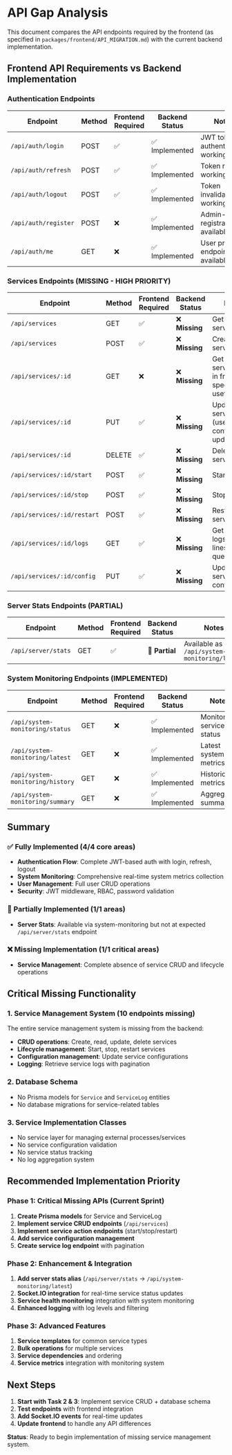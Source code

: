 # API Gap Analysis

This document compares the API endpoints required by the frontend (as specified in `packages/frontend/API_MIGRATION.md`) with the current backend implementation.

## Frontend API Requirements vs Backend Implementation

### Authentication Endpoints

| Endpoint             | Method | Frontend Required | Backend Status | Notes                             |
| -------------------- | ------ | ----------------- | -------------- | --------------------------------- |
| `/api/auth/login`    | POST   | ✅                | ✅ Implemented | JWT token authentication working  |
| `/api/auth/refresh`  | POST   | ✅                | ✅ Implemented | Token refresh working             |
| `/api/auth/logout`   | POST   | ✅                | ✅ Implemented | Token invalidation working        |
| `/api/auth/register` | POST   | ❌                | ✅ Implemented | Admin-only registration available |
| `/api/auth/me`       | GET    | ❌                | ✅ Implemented | User profile endpoint available   |

### Services Endpoints (MISSING - HIGH PRIORITY)

| Endpoint                    | Method | Frontend Required | Backend Status | Notes                                                |
| --------------------------- | ------ | ----------------- | -------------- | ---------------------------------------------------- |
| `/api/services`             | GET    | ✅                | ❌ **Missing** | Get all services                                     |
| `/api/services`             | POST   | ✅                | ❌ **Missing** | Create new service                                   |
| `/api/services/:id`         | GET    | ❌                | ❌ **Missing** | Get single service (not in frontend spec but useful) |
| `/api/services/:id`         | PUT    | ✅                | ❌ **Missing** | Update service (used for config updates)             |
| `/api/services/:id`         | DELETE | ✅                | ❌ **Missing** | Delete service                                       |
| `/api/services/:id/start`   | POST   | ✅                | ❌ **Missing** | Start service                                        |
| `/api/services/:id/stop`    | POST   | ✅                | ❌ **Missing** | Stop service                                         |
| `/api/services/:id/restart` | POST   | ✅                | ❌ **Missing** | Restart service                                      |
| `/api/services/:id/logs`    | GET    | ✅                | ❌ **Missing** | Get service logs with ?lines=100 query               |
| `/api/services/:id/config`  | PUT    | ✅                | ❌ **Missing** | Update service configuration                         |

### Server Stats Endpoints (PARTIAL)

| Endpoint            | Method | Frontend Required | Backend Status | Notes                                        |
| ------------------- | ------ | ----------------- | -------------- | -------------------------------------------- |
| `/api/server/stats` | GET    | ✅                | 🔄 **Partial** | Available as `/api/system-monitoring/latest` |

### System Monitoring Endpoints (IMPLEMENTED)

| Endpoint                         | Method | Frontend Required | Backend Status | Notes                     |
| -------------------------------- | ------ | ----------------- | -------------- | ------------------------- |
| `/api/system-monitoring/status`  | GET    | ❌                | ✅ Implemented | Monitoring service status |
| `/api/system-monitoring/latest`  | GET    | ❌                | ✅ Implemented | Latest system metrics     |
| `/api/system-monitoring/history` | GET    | ❌                | ✅ Implemented | Historical metrics        |
| `/api/system-monitoring/summary` | GET    | ❌                | ✅ Implemented | Aggregated summary        |

## Summary

### ✅ Fully Implemented (4/4 core areas)

- **Authentication Flow**: Complete JWT-based auth with login, refresh, logout
- **System Monitoring**: Comprehensive real-time system metrics collection
- **User Management**: Full user CRUD operations
- **Security**: JWT middleware, RBAC, password validation

### 🔄 Partially Implemented (1/1 areas)

- **Server Stats**: Available via system-monitoring but not at expected `/api/server/stats` endpoint

### ❌ Missing Implementation (1/1 critical areas)

- **Service Management**: Complete absence of service CRUD and lifecycle operations

## Critical Missing Functionality

### 1. Service Management System (10 endpoints missing)

The entire service management system is missing from the backend:

- **CRUD operations**: Create, read, update, delete services
- **Lifecycle management**: Start, stop, restart services
- **Configuration management**: Update service configurations
- **Logging**: Retrieve service logs with pagination

### 2. Database Schema

- No Prisma models for `Service` and `ServiceLog` entities
- No database migrations for service-related tables

### 3. Service Implementation Classes

- No service layer for managing external processes/services
- No service configuration validation
- No service status tracking
- No log aggregation system

## Recommended Implementation Priority

### Phase 1: Critical Missing APIs (Current Sprint)

1. **Create Prisma models** for Service and ServiceLog
2. **Implement service CRUD endpoints** (`/api/services`)
3. **Implement service action endpoints** (start/stop/restart)
4. **Add service configuration management**
5. **Create service log endpoint** with pagination

### Phase 2: Enhancement & Integration

1. **Add server stats alias** (`/api/server/stats` → `/api/system-monitoring/latest`)
2. **Socket.IO integration** for real-time service status updates
3. **Service health monitoring** integration with system monitoring
4. **Enhanced logging** with log levels and filtering

### Phase 3: Advanced Features

1. **Service templates** for common service types
2. **Bulk operations** for multiple services
3. **Service dependencies** and ordering
4. **Service metrics** integration with monitoring system

## Next Steps

1. **Start with Task 2 & 3**: Implement service CRUD + database schema
2. **Test endpoints** with frontend integration
3. **Add Socket.IO events** for real-time updates
4. **Update frontend** to handle any API differences

**Status**: Ready to begin implementation of missing service management system.
